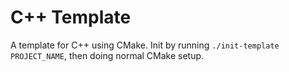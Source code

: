 # C++ Template
A template for C++ using CMake. Init by running `./init-template PROJECT_NAME`, then doing normal CMake setup.
